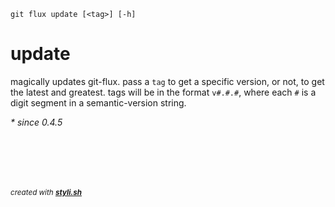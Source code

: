 
    git flux update [<tag>] [-h]

# update

magically updates git-flux.
pass a `tag` to get a specific version, or not, to get the latest and greatest.
tags will be in the format `v#.#.#`, where each `#` is a digit segment in a semantic-version string.

_* since 0.4.5_
 



<br/><br/>
---
<sup><i>created with <b><a href="https://github.com/eliranmal/styli.sh">styli.sh</a></b></i></sup>
